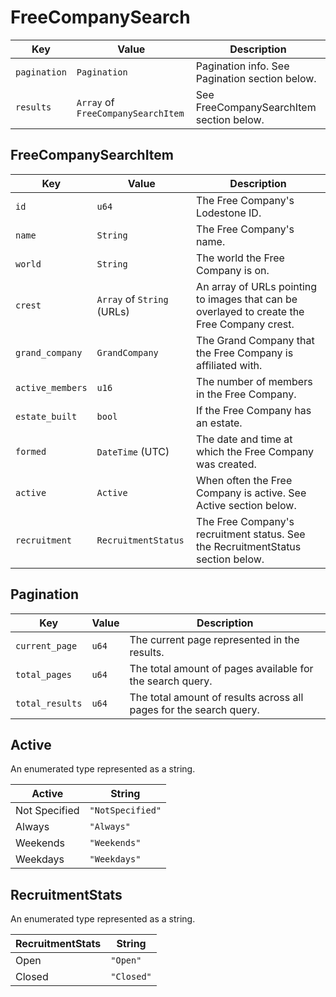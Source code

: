 # FreeCompanySearch

|Key|Value|Description|
|---|---|---|
|`pagination`|`Pagination`|Pagination info. See Pagination section below.|
|`results`|`Array` of `FreeCompanySearchItem`|See FreeCompanySearchItem section below.|

## FreeCompanySearchItem

|Key|Value|Description|
|---|---|---|
|`id`|`u64`|The Free Company's Lodestone ID.|
|`name`|`String`|The Free Company's name.|
|`world`|`String`|The world the Free Company is on.|
|`crest`|`Array` of `String` (URLs)|An array of URLs pointing to images that can be overlayed to create the Free Company crest.|
|`grand_company`|`GrandCompany`|The Grand Company that the Free Company is affiliated with.|
|`active_members`|`u16`|The number of members in the Free Company.|
|`estate_built`|`bool`|If the Free Company has an estate.|
|`formed`|`DateTime` (UTC)|The date and time at which the Free Company was created.|
|`active`|`Active`|When often the Free Company is active. See Active section below.|
|`recruitment`|`RecruitmentStatus`|The Free Company's recruitment status. See the RecruitmentStatus section below.|

## Pagination

|Key|Value|Description|
|---|---|---|
|`current_page`|`u64`|The current page represented in the results.|
|`total_pages`|`u64`|The total amount of pages available for the search query.|
|`total_results`|`u64`|The total amount of results across all pages for the search query.|

## Active

An enumerated type represented as a string.

|Active|String|
|---|---|
|Not Specified|`"NotSpecified"`|
|Always|`"Always"`|
|Weekends|`"Weekends"`|
|Weekdays|`"Weekdays"`|

## RecruitmentStats

An enumerated type represented as a string.

|RecruitmentStats|String|
|---|---|
|Open|`"Open"`|
|Closed|`"Closed"`|
